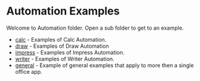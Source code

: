 # Automation Examples

Welcome to Automation folder. Open a sub folder to get to an example.

- [calc](./calc) - Examples of Calc Automation.
- [draw](./draw) - Examples of Draw Automation
- [impress](./impress) - Examples of Impress Automation.
- [writer](./writer) - Examples of Writer Automation.
- [general](./general) - Example of general examples that apply to more then a single office app.
